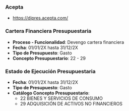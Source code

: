 ### Acepta
- https://dipres.acepta.com/

### Cartera Financiera Presupuestaria

- **Proceso - Funcionalidad**: Devengo cartera financiera
- **Fecha**: 01/01/2X hasta 31/12/2X
- **Tipo de Presupuesto**: Gasto
- **Concepto Presupuestario**: 22 - 29


### Estado de Ejecución Presupuestaria

- **Fecha**: 01/01/2X hasta 31/12/2X
- **Tipo de Presupuesto**: Gasto
- **Catálogo Concepto Presupuestario**:
    - 22 BIENES Y SERVICIOS DE CONSUMO
    - 29 ADQUISICIÓN DE ACTIVOS NO FINANCIEROS
